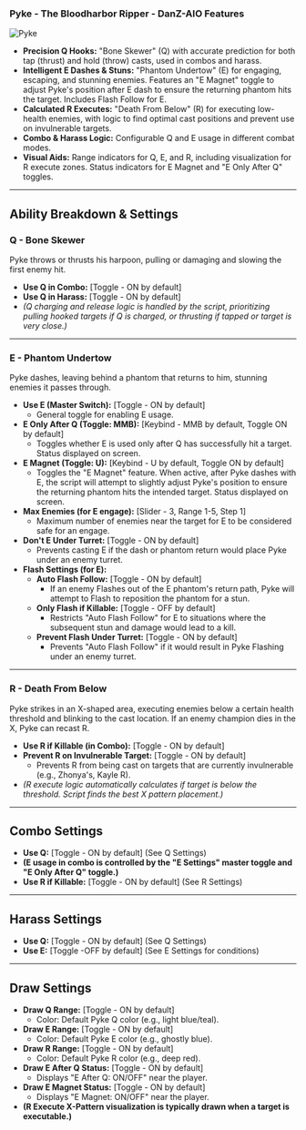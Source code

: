 ### Pyke - The Bloodharbor Ripper - DanZ-AIO Features
<img src="https://raw.communitydragon.org/latest/game/assets/characters/pyke/hud/pyke_circle_0.png" alt="Pyke" title="Pyke" data-md-file="pyke.md">

*   **Precision Q Hooks:** "Bone Skewer" (Q) with accurate prediction for both tap (thrust) and hold (throw) casts, used in combos and harass.
*   **Intelligent E Dashes & Stuns:** "Phantom Undertow" (E) for engaging, escaping, and stunning enemies. Features an "E Magnet" toggle to adjust Pyke's position after E dash to ensure the returning phantom hits the target. Includes Flash Follow for E.
*   **Calculated R Executes:** "Death From Below" (R) for executing low-health enemies, with logic to find optimal cast positions and prevent use on invulnerable targets.
*   **Combo & Harass Logic:** Configurable Q and E usage in different combat modes.
*   **Visual Aids:** Range indicators for Q, E, and R, including visualization for R execute zones. Status indicators for E Magnet and "E Only After Q" toggles.

---
## Ability Breakdown & Settings
### Q - Bone Skewer
Pyke throws or thrusts his harpoon, pulling or damaging and slowing the first enemy hit.
*   **Use Q in Combo:** [Toggle - ON by default]
*   **Use Q in Harass:** [Toggle - ON by default]
*   *(Q charging and release logic is handled by the script, prioritizing pulling hooked targets if Q is charged, or thrusting if tapped or target is very close.)*

---
### E - Phantom Undertow
Pyke dashes, leaving behind a phantom that returns to him, stunning enemies it passes through.
*   **Use E (Master Switch):** [Toggle - ON by default]
    *   General toggle for enabling E usage.
*   **E Only After Q (Toggle: MMB):** [Keybind - MMB by default, Toggle ON by default]
    *   Toggles whether E is used only after Q has successfully hit a target. Status displayed on screen.
*   **E Magnet (Toggle: U):** [Keybind - U by default, Toggle ON by default]
    *   Toggles the "E Magnet" feature. When active, after Pyke dashes with E, the script will attempt to slightly adjust Pyke's position to ensure the returning phantom hits the intended target. Status displayed on screen.
*   **Max Enemies (for E engage):** [Slider - 3, Range 1-5, Step 1]
    *   Maximum number of enemies near the target for E to be considered safe for an engage.
*   **Don't E Under Turret:** [Toggle - ON by default]
    *   Prevents casting E if the dash or phantom return would place Pyke under an enemy turret.
*   **Flash Settings (for E):**
    *   **Auto Flash Follow:** [Toggle - ON by default]
        *   If an enemy Flashes out of the E phantom's return path, Pyke will attempt to Flash to reposition the phantom for a stun.
    *   **Only Flash if Killable:** [Toggle - OFF by default]
        *   Restricts "Auto Flash Follow" for E to situations where the subsequent stun and damage would lead to a kill.
    *   **Prevent Flash Under Turret:** [Toggle - ON by default]
        *   Prevents "Auto Flash Follow" if it would result in Pyke Flashing under an enemy turret.

---
### R - Death From Below
Pyke strikes in an X-shaped area, executing enemies below a certain health threshold and blinking to the cast location. If an enemy champion dies in the X, Pyke can recast R.
*   **Use R if Killable (in Combo):** [Toggle - ON by default]
*   **Prevent R on Invulnerable Target:** [Toggle - ON by default]
    *   Prevents R from being cast on targets that are currently invulnerable (e.g., Zhonya's, Kayle R).
*   *(R execute logic automatically calculates if target is below the threshold. Script finds the best X pattern placement.)*

---
## Combo Settings
*   **Use Q:** [Toggle - ON by default] (See Q Settings)
*   **(E usage in combo is controlled by the "E Settings" master toggle and "E Only After Q" toggle.)**
*   **Use R if Killable:** [Toggle - ON by default] (See R Settings)

---
## Harass Settings
*   **Use Q:** [Toggle - ON by default] (See Q Settings)
*   **Use E:** [Toggle -OFF by default] (See E Settings for conditions)

---
## Draw Settings
*   **Draw Q Range:** [Toggle - ON by default]
    *   Color: Default Pyke Q color (e.g., light blue/teal).
*   **Draw E Range:** [Toggle - ON by default]
    *   Color: Default Pyke E color (e.g., ghostly blue).
*   **Draw R Range:** [Toggle - ON by default]
    *   Color: Default Pyke R color (e.g., deep red).
*   **Draw E After Q Status:** [Toggle - ON by default]
    *   Displays "E After Q: ON/OFF" near the player.
*   **Draw E Magnet Status:** [Toggle - ON by default]
    *   Displays "E Magnet: ON/OFF" near the player.
*   **(R Execute X-Pattern visualization is typically drawn when a target is executable.)**
